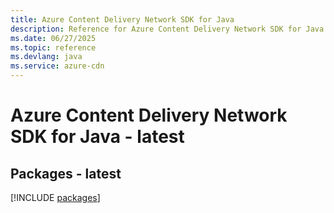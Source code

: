 ```yaml
---
title: Azure Content Delivery Network SDK for Java
description: Reference for Azure Content Delivery Network SDK for Java
ms.date: 06/27/2025
ms.topic: reference
ms.devlang: java
ms.service: azure-cdn
---
```

# Azure Content Delivery Network SDK for Java - latest
## Packages - latest
[!INCLUDE [packages](content-delivery-network-index.md)]
